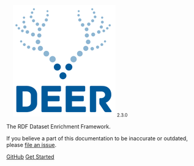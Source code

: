 <small>&nbsp;&nbsp;&nbsp;&nbsp;</small>
![logo](_media/deer_logo.svg ':size=200')
<small>2.3.0</small>

The RDF Dataset Enrichment Framework.




If you believe a part of this documentation to be inaccurate or outdated, please
[file an issue](https://github.com/dice-group/deer/issues/new).



[GitHub](https://github.com/dice-group/deer/)
[Get Started](#docsify)